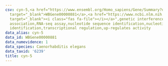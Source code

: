```yaml
---
csv: cyn-5,<a href="https://www.ensembl.org/Homo_sapiens/Gene/Summary?db=core;g=WBGene00000881"
  target="_blank">WBGene00000881</a>,<a href="https://www.ncbi.nlm.nih.gov/pubmed/27496166"
  target="_blank"><i class="fas fa-file"></i></a>",genetic interference,functional
  association,RNA-seq assay,nucleotide sequence identification,nucleotide sequence
  identification,transcriptional regulation,up-regulates activity
data_alias: cyn-5
data_id: WBGene00000881
data_numevidence: 1
data_species: Caenorhabditis elegans
data_taxid: '6239'
title: cyn-5
---
```

